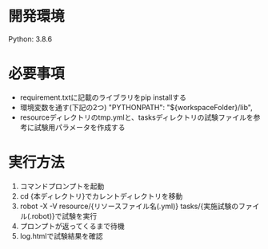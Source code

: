 # 開発環境
Python: 3.8.6

# 必要事項
- requirement.txtに記載のライブラリをpip installする
- 環境変数を通す(下記の2つ)
    "PYTHONPATH": "${workspaceFolder}/lib",
- resourceディレクトリのtmp.ymlと、tasksディレクトリの試験ファイルを参考に試験用パラメータを作成する

# 実行方法
1. コマンドプロンプトを起動
2. cd {本ディレクトリ}でカレントディレクトリを移動
3. robot -X -V resource/{リソースファイル名(.yml)} tasks/{実施試験のファイル(.robot)}で試験を実行
4. プロンプトが返ってくるまで待機
5. log.htmlで試験結果を確認

